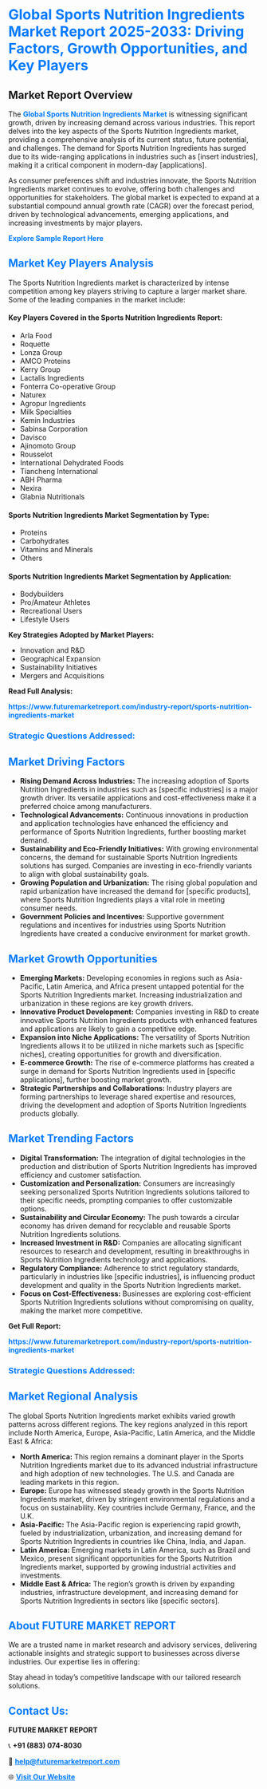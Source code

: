 <h1 style="color: #007BFF;">Global Sports Nutrition Ingredients Market Report 2025-2033: Driving Factors, Growth Opportunities, and Key Players</h1>

<section id="overview">
<h2>Market Report Overview</h2>
<p>The <a href="https://www.futuremarketreport.com/industry-report/sports-nutrition-ingredients-market" style="color: #007BFF; text-decoration: none;"><strong>Global Sports Nutrition Ingredients Market</strong></a> is witnessing significant growth, driven by increasing demand across various industries. This report delves into the key aspects of the Sports Nutrition Ingredients market, providing a comprehensive analysis of its current status, future potential, and challenges. The demand for Sports Nutrition Ingredients has surged due to its wide-ranging applications in industries such as [insert industries], making it a critical component in modern-day [applications].</p>
<p>As consumer preferences shift and industries innovate, the Sports Nutrition Ingredients market continues to evolve, offering both challenges and opportunities for stakeholders. The global market is expected to expand at a substantial compound annual growth rate (CAGR) over the forecast period, driven by technological advancements, emerging applications, and increasing investments by major players.</p>
</section>

<section id="overview">
<p><a href="https://www.futuremarketreport.com/request-sample/reportId=62017" style="color: #007BFF; text-decoration: none;"><strong>Explore Sample Report Here</strong></a></p>
</section>

<section id="key-players">
<h2 style="color: #007BFF;">Market Key Players Analysis</h2>
<p>The Sports Nutrition Ingredients market is characterized by intense competition among key players striving to capture a larger market share. Some of the leading companies in the market include:</p>
<h4>Key Players Covered in the Sports Nutrition Ingredients Report:</h4>
<ul><li>Arla Food</li><li>Roquette</li><li>Lonza Group</li><li>AMCO Proteins</li><li>Kerry Group</li><li>Lactalis Ingredients</li><li>Fonterra Co-operative Group</li><li>Naturex</li><li>Agropur Ingredients</li><li>Milk Specialties</li><li>Kemin Industries</li><li>Sabinsa Corporation</li><li>Davisco</li><li>Ajinomoto Group</li><li>Rousselot</li><li>International Dehydrated Foods</li><li>Tiancheng International</li><li>ABH Pharma</li><li>Nexira</li><li>Glabnia Nutritionals</li></ul>
<h4>Sports Nutrition Ingredients Market Segmentation by Type:</h4>
<ul><li>Proteins</li><li>Carbohydrates</li><li>Vitamins and Minerals</li><li>Others</li></ul>

<h4>Sports Nutrition Ingredients Market Segmentation by Application:</h4>
<ul><li>Bodybuilders</li><li>Pro/Amateur Athletes</li><li>Recreational Users</li><li>Lifestyle Users</li></ul>
<p><strong>Key Strategies Adopted by Market Players:</strong></p>
<ul>
<li>Innovation and R&D</li>
<li>Geographical Expansion</li>
<li>Sustainability Initiatives</li>
<li>Mergers and Acquisitions</li>
</ul>
</section>

<section>
<p><strong>Read Full Analysis: </strong></p><a href="https://www.futuremarketreport.com/industry-report/sports-nutrition-ingredients-market" style="color: #007BFF; text-decoration: none;"><strong>https://www.futuremarketreport.com/industry-report/sports-nutrition-ingredients-market</strong></a>
<h3 style="color: #007BFF;">Strategic Questions Addressed:</h3>
</section>

<section id="driving-factors">
<h2 style="color: #007BFF;">Market Driving Factors</h2>
<ul>
<li><strong>Rising Demand Across Industries:</strong> The increasing adoption of Sports Nutrition Ingredients in industries such as [specific industries] is a major growth driver. Its versatile applications and cost-effectiveness make it a preferred choice among manufacturers.</li>
<li><strong>Technological Advancements:</strong> Continuous innovations in production and application technologies have enhanced the efficiency and performance of Sports Nutrition Ingredients, further boosting market demand.</li>
<li><strong>Sustainability and Eco-Friendly Initiatives:</strong> With growing environmental concerns, the demand for sustainable Sports Nutrition Ingredients solutions has surged. Companies are investing in eco-friendly variants to align with global sustainability goals.</li>
<li><strong>Growing Population and Urbanization:</strong> The rising global population and rapid urbanization have increased the demand for [specific products], where Sports Nutrition Ingredients plays a vital role in meeting consumer needs.</li>
<li><strong>Government Policies and Incentives:</strong> Supportive government regulations and incentives for industries using Sports Nutrition Ingredients have created a conducive environment for market growth.</li>
</ul>
</section>

<section id="growth-opportunities">
<h2 style="color: #007BFF;">Market Growth Opportunities</h2>
<ul>
<li><strong>Emerging Markets:</strong> Developing economies in regions such as Asia-Pacific, Latin America, and Africa present untapped potential for the Sports Nutrition Ingredients market. Increasing industrialization and urbanization in these regions are key growth drivers.</li>
<li><strong>Innovative Product Development:</strong> Companies investing in R&D to create innovative Sports Nutrition Ingredients products with enhanced features and applications are likely to gain a competitive edge.</li>
<li><strong>Expansion into Niche Applications:</strong> The versatility of Sports Nutrition Ingredients allows it to be utilized in niche markets such as [specific niches], creating opportunities for growth and diversification.</li>
<li><strong>E-commerce Growth:</strong> The rise of e-commerce platforms has created a surge in demand for Sports Nutrition Ingredients used in [specific applications], further boosting market growth.</li>
<li><strong>Strategic Partnerships and Collaborations:</strong> Industry players are forming partnerships to leverage shared expertise and resources, driving the development and adoption of Sports Nutrition Ingredients products globally.</li>
</ul>
</section>

<section id="trending-factors">
<h2 style="color: #007BFF;">Market Trending Factors</h2>
<ul>
<li><strong>Digital Transformation:</strong> The integration of digital technologies in the production and distribution of Sports Nutrition Ingredients has improved efficiency and customer satisfaction.</li>
<li><strong>Customization and Personalization:</strong> Consumers are increasingly seeking personalized Sports Nutrition Ingredients solutions tailored to their specific needs, prompting companies to offer customizable options.</li>
<li><strong>Sustainability and Circular Economy:</strong> The push towards a circular economy has driven demand for recyclable and reusable Sports Nutrition Ingredients solutions.</li>
<li><strong>Increased Investment in R&D:</strong> Companies are allocating significant resources to research and development, resulting in breakthroughs in Sports Nutrition Ingredients technology and applications.</li>
<li><strong>Regulatory Compliance:</strong> Adherence to strict regulatory standards, particularly in industries like [specific industries], is influencing product development and quality in the Sports Nutrition Ingredients market.</li>
<li><strong>Focus on Cost-Effectiveness:</strong> Businesses are exploring cost-efficient Sports Nutrition Ingredients solutions without compromising on quality, making the market more competitive.</li>
</ul>
</section>

<section>
<p><strong>Get Full Report: </strong></p><a href="https://www.futuremarketreport.com/industry-report/sports-nutrition-ingredients-market" style="color: #007BFF; text-decoration: none;"><strong>https://www.futuremarketreport.com/industry-report/sports-nutrition-ingredients-market</strong></a>
<h3 style="color: #007BFF;">Strategic Questions Addressed:</h3>
</section>


<section id="regional-analysis">
<h2 style="color: #007BFF;">Market Regional Analysis</h2>
<p>The global Sports Nutrition Ingredients market exhibits varied growth patterns across different regions. The key regions analyzed in this report include North America, Europe, Asia-Pacific, Latin America, and the Middle East & Africa:</p>
<ul>
<li><strong>North America:</strong> This region remains a dominant player in the Sports Nutrition Ingredients market due to its advanced industrial infrastructure and high adoption of new technologies. The U.S. and Canada are leading markets in this region.</li>
<li><strong>Europe:</strong> Europe has witnessed steady growth in the Sports Nutrition Ingredients market, driven by stringent environmental regulations and a focus on sustainability. Key countries include Germany, France, and the U.K.</li>
<li><strong>Asia-Pacific:</strong> The Asia-Pacific region is experiencing rapid growth, fueled by industrialization, urbanization, and increasing demand for Sports Nutrition Ingredients in countries like China, India, and Japan.</li>
<li><strong>Latin America:</strong> Emerging markets in Latin America, such as Brazil and Mexico, present significant opportunities for the Sports Nutrition Ingredients market, supported by growing industrial activities and investments.</li>
<li><strong>Middle East & Africa:</strong> The region’s growth is driven by expanding industries, infrastructure development, and increasing demand for Sports Nutrition Ingredients in sectors like [specific sectors].</li>
</ul>
</section>

<footer>
<h2 style="color: #007BFF;">About FUTURE MARKET REPORT</h2>
<p>We are a trusted name in market research and advisory services, delivering actionable insights and strategic support to businesses across diverse industries. Our expertise lies in offering:</p>

<p>Stay ahead in today’s competitive landscape with our tailored research solutions.</p>

<h2 style="color: #007BFF;">Contact Us:</h2>
<p><strong>FUTURE MARKET REPORT</strong></p>
<p>📞 <strong>+91 (883) 074-8030</strong></p>
<p>📧 <strong><a href="mailto:help@futuremarketreport.com" style="color: #007BFF;">help@futuremarketreport.com</a></strong></p>
<p>🌐 <strong><a href="https://www.futuremarketreport.com/" style="color: #007BFF;">Visit Our Website</a></strong></p>
</footer>